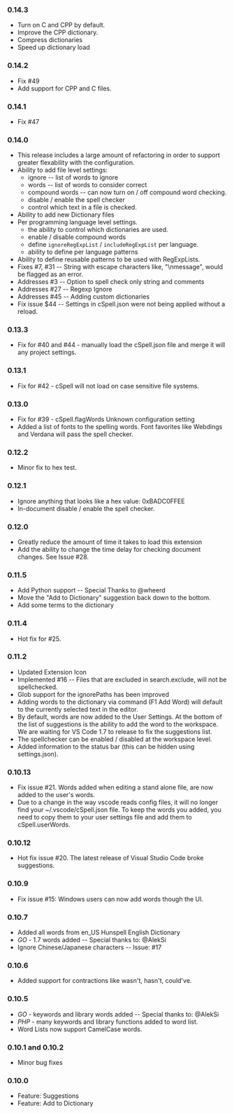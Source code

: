 ### 0.14.3
* Turn on C and CPP by default.
* Improve the CPP dictionary.
* Compress dictionaries
* Speed up dictionary load

### 0.14.2
* Fix #49
* Add support for CPP and C files.

### 0.14.1
* Fix #47

### 0.14.0
* This release includes a large amount of refactoring in order to support greater flexability with the configuration.
* Ability to add file level settings:
    * ignore -- list of words to ignore
    * words -- list of words to consider correct
    * compound words -- can now turn on / off compound word checking.
    * disable / enable the spell checker
    * control which text in a file is checked.
* Ability to add new Dictionary files
* Per programming language level settings.
    * the ability to control which dictionaries are used.
    * enable / disable compound words
    * define `ignoreRegExpList` / `includeRegExpList` per language.
    * ability to define per language patterns
* Ability to define reusable patterns to be used with RegExpLists.
* Fixes #7, #31 -- String with escape characters like, "\nmessage", would be flagged as an error.
* Addresses #3 -- Option to spell check only string and comments
* Addresses #27 -- Regexp Ignore
* Addresses #45 -- Adding custom dictionaries
* Fix issue $44 -- Settings in cSpell.json were not being applied without a reload.

### 0.13.3
* Fix for #40 and #44 - manually load the cSpell.json file and merge it will any project settings.

### 0.13.1
* Fix for #42 - cSpell will not load on case sensitive file systems.

### 0.13.0
* Fix for #39 - cSpell.flagWords Unknown configuration setting
* Added a list of fonts to the spelling words.  Font favorites like Webdings and Verdana
  will pass the spell checker.


### 0.12.2
* Minor fix to hex test.

### 0.12.1
* Ignore anything that looks like a hex value: 0xBADC0FFEE
* In-document disable / enable the spell checker.

### 0.12.0
* Greatly reduce the amount of time it takes to load this extension
* Add the ability to change the time delay for checking document changes.  See Issue #28.

### 0.11.5
* Add Python support -- Special Thanks to @wheerd
* Move the "Add to Dictionary" suggestion back down to the bottom.
* Add some terms to the dictionary

### 0.11.4
* Hot fix for #25.

### 0.11.2
* Updated Extension Icon
* Implemented #16 -- Files that are excluded in search.exclude, will not be spellchecked.
* Glob support for the ignorePaths has been improved
* Adding words to the dictionary via command (F1 Add Word) will default to the currently selected text in the editor.
* By default, words are now added to the User Settings.
  At the bottom of the list of suggestions is the ability to add the word to the workspace.
  We are waiting for VS Code 1.7 to release to fix the suggestions list.
* The spellchecker can be enabled / disabled at the workspace level.
* Added information to the status bar (this can be hidden using settings.json).

### 0.10.13
* Fix issue #21. Words added when editing a stand alone file, are now added to the user's words.
* Due to a change in the way vscode reads config files, it will no longer find your ~/.vscode/cSpell.json file.
  To keep the words you added, you need to copy them to your user settings file and add them to cSpell.userWords.

### 0.10.12
* Hot fix issue #20.  The latest release of Visual Studio Code broke suggestions.

### 0.10.9
* Fix issue #15: Windows users can now add words though the UI.

### 0.10.7
* Added all words from en_US Hunspell English Dictionary
* *GO* - 1.7 words added -- Special thanks to: @AlekSi
* Ignore Chinese/Japanese characters -- Issue: #17

### 0.10.6
* Added support for contractions like wasn't, hasn't, could've.

### 0.10.5
* *GO* - keywords and library words added -- Special thanks to: @AlekSi
* *PHP* - many keywords and library functions added to word list.
* Word Lists now support CamelCase words.

### 0.10.1 and 0.10.2
* Minor bug fixes

### 0.10.0
* Feature: Suggestions
* Feature: Add to Dictionary

<!---
    These are at the bottom because the VSCode Marketplace leaves a bit space at the top

    cSpell:ignore jsja goededag alek wheerd behaviour tsmerge QQQQQ
    cSpell:enableCompoundWords
    cSpell:includeRegExp Everything
    cSpell:ignore hte
    cSpell:words Verdana
-->
